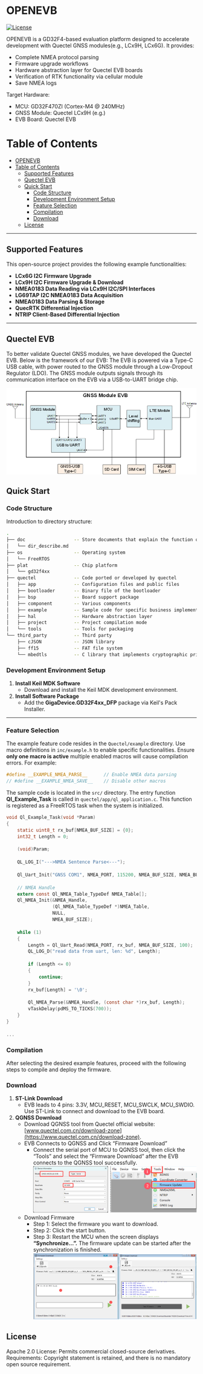 # OPENEVB

[![License](https://img.shields.io/badge/License-Apache2-blue.svg)](LICENSE)


OPENEVB is a GD32F4-based evaluation platform designed to accelerate development with Quectel GNSS modules(e.g., LCx9H, LCx6G). It provides:

- Complete NMEA protocol parsing
- Firmware upgrade workflows
- Hardware abstraction layer for Quectel EVB boards
- Verification of RTK functionality via cellular module
- Save NMEA logs


Target Hardware:

- MCU: GD32F470ZI (Cortex-M4 @ 240MHz)
- GNSS Module: Quectel LCx9H (e.g.)
- EVB Board: Quectel EVB



# Table of Contents  
- [OPENEVB](#openevb)
- [Table of Contents](#table-of-contents)
  - [Supported Features](#supported-features)
  - [Quectel EVB](#quectel-evb)
  - [Quick Start](#quick-start)
    - [Code Structure](#code-structure)
    - [Development Environment Setup](#development-environment-setup)
    - [Feature Selection](#feature-selection)
    - [Compilation](#compilation)
    - [Download](#download)
  - [License](#license)

---

## Supported Features
This open-source project provides the following example functionalities:  
- &zwnj;**LCx6G I2C Firmware Upgrade**&zwnj;  
- &zwnj;**LCx9H I2C Firmware Upgrade & Download**&zwnj;  
- &zwnj;**NMEA0183 Data Reading via LCx9H I2C/SPI Interfaces**&zwnj;  
- &zwnj;**LG69TAP I2C NMEA0183 Data Acquisition**&zwnj;  
- &zwnj;**NMEA0183 Data Parsing & Storage**&zwnj;  
- &zwnj;**QuecRTK Differential Injection**&zwnj;  
- &zwnj;**NTRIP Client-Based Differential Injection**&zwnj;  

---

## Quectel EVB

To better validate Quectel GNSS modules, we have developed the Quectel EVB. Below is the framework of our EVB:
The EVB is powered via a Type-C USB cable, with power routed to the GNSS module through a Low-Dropout Regulator (LDO). The GNSS module outputs signals through its communication interface on the EVB via a USB-to-UART bridge chip.
 
![alt text](./doc/images/EVB-Framework.png)


## Quick Start

### Code Structure

Introduction to directory structure:
```bash
.
├── doc                  -- Store documents that explain the function or structure of the project
│   └── dir_describe.md
├── os                   -- Operating system
│   └── FreeRTOS
├── plat                 -- Chip platform
│   └── gd32f4xx
├── quectel              -- Code ported or developed by quectel
│   ├── app              -- Configuration files and public files
│   ├── bootloader       -- Binary file of the bootloader
│   ├── bsp              -- Board support package
│   ├── component        -- Various components
│   ├── example          -- Sample code for specific business implementation
│   ├── hal              -- Hardware abstraction layer
│   ├── project          -- Project compilation mode
│   └── tools            -- Tools for packaging
└── third_party          -- Third party
    ├── cJSON            -- JSON library
    ├── ff15             -- FAT file system
    └── mbedtls          -- C library that implements cryptographic primitives.
```

### Development Environment Setup  
1. &zwnj;**Install Keil MDK Software**&zwnj;  
   - Download and install the Keil MDK development environment.  
2. &zwnj;**Install Software Package**&zwnj;  
   - Add the &zwnj;**GigaDevice.GD32F4xx_DFP**&zwnj; package via Keil's Pack Installer.  

---

### Feature Selection  
The example feature code resides in the `Quectel/example` directory. Use macro definitions in `inc/example.h` to enable specific functionalities. Ensure &zwnj;**only one macro is active**&zwnj; multiple enabled macros will cause compilation errors. For example:

```c
#define __EXAMPLE_NMEA_PARSE__      // Enable NMEA data parsing
// #define __EXAMPLE_NMEA_SAVE__    // Disable other macros
```

The sample code is located in the `src/` directory. The entry function &zwnj;**Ql_Example_Task**&zwnj; is called in `quectel/app/ql_application.c`. This function is registered as a FreeRTOS task when the system is initialized.

```c
void Ql_Example_Task(void *Param)
{
    static uint8_t rx_buf[NMEA_BUF_SIZE] = {0};
    int32_t Length = 0;

    (void)Param;
    
    QL_LOG_I("--->NMEA Sentence Parse<---");

    Ql_Uart_Init("GNSS COM1", NMEA_PORT, 115200, NMEA_BUF_SIZE, NMEA_BUF_SIZE);

    // NMEA Handle
    extern const Ql_NMEA_Table_TypeDef NMEA_Table[];
    Ql_NMEA_Init(&NMEA_Handle,
                 (Ql_NMEA_Table_TypeDef *)NMEA_Table,
                 NULL,
                 NMEA_BUF_SIZE);

    while (1)
    {
        Length = Ql_Uart_Read(NMEA_PORT, rx_buf, NMEA_BUF_SIZE, 100);
        QL_LOG_D("read data from uart, len: %d", Length);

        if (Length <= 0)
        {
            continue;
        }
        rx_buf[Length] = '\0';

        Ql_NMEA_Parse(&NMEA_Handle, (const char *)rx_buf, Length);
        vTaskDelay(pdMS_TO_TICKS(700));
    }
}

...
```

### Compilation
After selecting the desired example features, proceed with the following steps to compile and deploy the firmware.

### Download
1. &zwnj;**ST-Link Download**&zwnj;
   - EVB leads to 4 pins: 3.3V, MCU_RESET, MCU_SWCLK, MCU_SWDIO. Use ST-Link to connect and download to the EVB board.
2. &zwnj;**QGNSS Download**&zwnj;
   - Download QGNSS tool from Quectel official website: [www.quectel.com.cn/download-zone](https://www.quectel.com.cn/download-zone).
   - EVB Connects to QGNSS and Click “Firmware Download”
     - Connect the serial port of MCU to QGNSS tool, then click the “Tools” and select the “Firmware Download” after the EVB connects to the QGNSS tool successfully.
  ![alt text](./doc/images/EVB-Connects.png)
   - Download Firmware
     - Step 1: Select the firmware you want to download.
     - Step 2: Click the start button.
     - Step 3: Restart the MCU when the screen displays &zwnj;**“Synchronize…”.**&zwnj; The firmware update can be started after the synchronization is finished.
  ![alt text](./doc/images/Update-MCU-APP-Firmware.png)

## License
Apache 2.0 License: 
  Permits commercial closed-source derivatives.
Requirements: 
  Copyright statement is retained, and there is no mandatory open source requirement.
